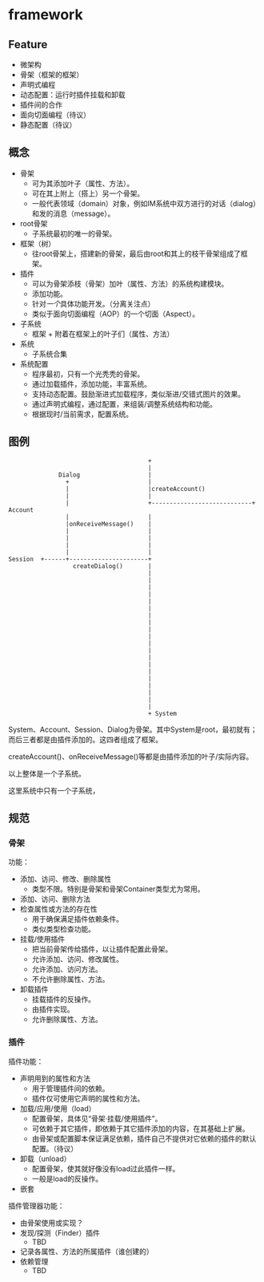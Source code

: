 # framework

## Feature
- 微架构
- 骨架（框架的框架）
- 声明式编程
- 动态配置：运行时插件挂载和卸载
- 插件间的合作
- 面向切面编程（待议）
- 静态配置（待议）

## 概念
- 骨架
  - 可为其添加叶子（属性、方法）。
  - 可在其上附上（搭上）另一个骨架。
  - 一般代表领域（domain）对象，例如IM系统中双方进行的对话（dialog）和发的消息（message）。
- root骨架
  - 子系统最初的唯一的骨架。
- 框架（树）
  - 往root骨架上，搭建新的骨架，最后由root和其上的枝干骨架组成了框架。
- 插件
  - 可以为骨架添枝（骨架）加叶（属性、方法）的系统构建模块。
  - 添加功能。
  - 针对*一个*具体功能开发。（分离关注点）
  - 类似于面向切面编程（AOP）的一个切面（Aspect）。
- 子系统
  - 框架 + 附着在框架上的叶子们（属性、方法）
- 系统
  - 子系统合集
- 系统配置
  - 程序最初，只有一个光秃秃的骨架。
  - 通过加载插件，添加功能，丰富系统。
  - 支持动态配置。鼓励渐进式加载程序，类似渐进/交错式图片的效果。
  - 通过声明式编程，通过配置，来组装/调整系统结构和功能。
  - 根据现时/当前需求，配置系统。

## 图例

```
                                       +
                                       |
              Dialog                   |
                +                      |
                |                      |createAccount()
                |                      |
                |                      +----------------------------+ Account
                |                      |
                |onReceiveMessage()    |
                |                      |
                |                      |
                |                      |
                |                      |
Session  +------+----------------------+
                  createDialog()       |
                                       |
                                       |
                                       |
                                       |
                                       |
                                       |
                                       |
                                       |
                                       |
                                       |
                                       |
                                       |
                                       |
                                       |
                                       |
                                       |
                                       |
                                       |
                                       |
                                       |
                                       + System
```

System、Account、Session、Dialog为骨架。其中System是root，最初就有；而后三者都是由插件添加的。这四者组成了框架。

createAccount()、onReceiveMessage()等都是由插件添加的叶子/实际内容。

以上整体是一个子系统。

这里系统中只有一个子系统，

## 规范

### 骨架
功能：

- 添加、访问、修改、删除属性
  - 类型不限。特别是骨架和骨架Container类型尤为常用。
- 添加、访问、删除方法
- 检查属性或方法的存在性
  - 用于确保满足插件依赖条件。
  - 类似类型检查功能。
- 挂载/使用插件
  - 把当前骨架传给插件，以让插件配置此骨架。
  - 允许添加、访问、修改属性。
  - 允许添加、访问方法。
  - 不允许删除属性、方法。
- 卸载插件
  - 挂载插件的反操作。
  - 由插件实现。
  - 允许删除属性、方法。

### 插件
插件功能：

- 声明用到的属性和方法
  - 用于管理插件间的依赖。
  - 插件仅可使用它声明的属性和方法。
- 加载/应用/使用（load）
  - 配置骨架，具体见“骨架·挂载/使用插件”。
  - 可依赖于其它插件，即依赖于其它插件添加的内容，在其基础上扩展。
  - 由骨架或配置脚本保证满足依赖，插件自己不提供对它依赖的插件的默认配置。（待议）
- 卸载（unload）
  - 配置骨架，使其就好像没有load过此插件一样。
  - 一般是load的反操作。
- 嵌套

插件管理器功能：

- 由骨架使用或实现？
- 发现/探测（Finder）插件
  - TBD
- 记录各属性、方法的所属插件（谁创建的）
- 依赖管理
  - TBD
